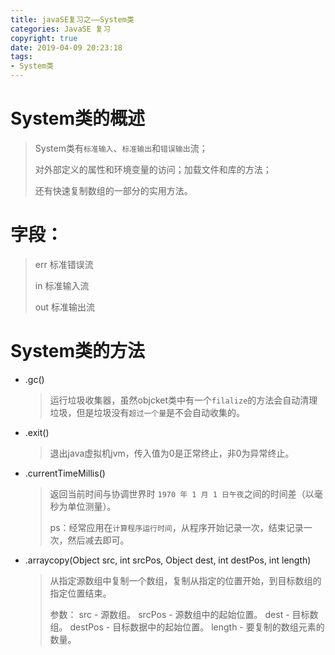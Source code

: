 ```yaml
---
title: javaSE复习之——System类
categories: JavaSE 复习
copyright: true
date: 2019-04-09 20:23:18
tags:
- System类
---
```

# System类的概述
> System类有`标准输入`、`标准输出`和`错误输出`流；
> 
> 对外部定义的属性和环境变量的访问；加载文件和库的方法；
> 
> 还有快速复制数组的一部分的实用方法。

<!--more-->

# 字段：
> err
> 标准错误流
> 
> in
> 标准输入流
> 
> out
> 标准输出流


# System类的方法
- .gc()
	> 运行垃圾收集器，虽然objcket类中有一个`filalize`的方法会自动清理垃圾，但是垃圾没有`超过一个量`是不会自动收集的。
- .exit()
	> 退出java虚拟机jvm，传入值为0是正常终止，非0为异常终止。
- .currentTimeMillis()
	> 返回当前时间与协调世界时 `1970 年 1 月 1 日午夜`之间的时间差（以毫秒为单位测量）。
	>
	> ps：经常应用在`计算程序运行时间`，从程序开始记录一次，结束记录一次，然后减去即可。


- .arraycopy(Object src, int srcPos, Object dest, int destPos, int length) 
	> 从指定源数组中复制一个数组，复制从指定的位置开始，到目标数组的指定位置结束。
	> 
	> 参数：
	> src - 源数组。
	> srcPos - 源数组中的起始位置。
	> dest - 目标数组。
	> destPos - 目标数据中的起始位置。
	> length - 要复制的数组元素的数量。